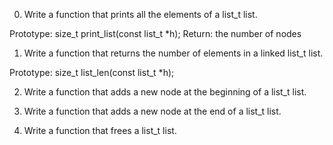 0. Write a function that prints all the elements of a list_t list.

Prototype: size_t print_list(const list_t *h);
Return: the number of nodes

1. Write a function that returns the number of elements in a linked list_t list.

Prototype: size_t list_len(const list_t *h);

2. Write a function that adds a new node at the beginning of a list_t list.

3. Write a function that adds a new node at the end of a list_t list.

4. Write a function that frees a list_t list.
